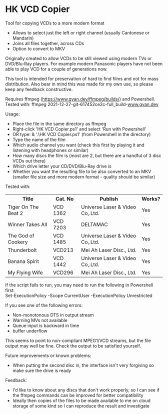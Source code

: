 # HK VCD Copier
Tool for copying VCDs to a more modern format

- Allows to select just the left or right channel (usually Cantonese or Mandarin)
- Joins all files together, across CDs
- Option to convert to MKV


Originally created to allow VCDs to be still viewed using modern TVs or DVD/Blu-Ray players. For example modern Panasonic players have not been able to play VCD for a couple of generations now.

This tool is intended for preservation of hard to find films and not for mass distribution. Also bear in mind this was made for my own use, so please keep any feedback constructive.

Requires ffmpeg (https://www.gyan.dev/ffmpeg/builds/) and Powershell.
Tested with: ffmpeg 2021-12-27-git-617452ce2c-full_build-www.gyan.dev

Usage:
- Place the file in the same directory as ffmpeg
- Right-click 'HK VCD Copier.ps1' and select 'Run with Powershell'
- OR type: & '.\HK VCD Copier.ps1' (from Powershell in the directory)
- Type the name of the film
- Which audio channel you want (check this first by playing it and listening with headphones or similar)
- How many discs the film is (most are 2, but there are a handful of 3 disc VCDs out there)
- Which drive letter your CD/DVD/Blu-Ray drive is
- Whether you want the resulting file to be also converted to an MKV (smaller file size and more modern format - quality should be similar)

Tested with:<br/>

<table>
  <tr><th>Title</th><th>Cat. No</th><th>Publish</th><th>Works?</th></tr>
  <tr><td>Tiger On The Beat 2</td><td>VCD 1362</td><td>Universe Laser & Video Co,.Ltd.</td><td>Yes</td></tr>
  <tr><td>Winner Takes All</td><td>VCD 7203</td><td>DELTAMAC</td><td>Yes</td></tr>
  
  <tr><td>The God of Cookery</td><td>VCD 1485</td><td>Universe Laser & Video Co,.Ltd.</td><td>Yes</td></tr>
  <tr><td>Thunderbolt</td><td>VCD213</td><td>Mei Ah Laser Disc., Ltd.</td><td>Yes</td></tr>
  <tr><td>Banana Spirit</td><td>VCD 1442</td><td>Universe Laser & Video Co,.Ltd.</td><td>Yes</td></tr>
  <tr><td>My Flying Wife</td><td>VCD296</td><td>Mei Ah Laser Disc., Ltd.</td><td>Yes</td></tr>
</table>

If the script fails to run, you may need to run the following in Powershell first:<br/>
Set-ExecutionPolicy -Scope CurrentUser -ExecutionPolicy Unrestricted

If you see one of the following errors:
- Non-monotonous DTS in output stream
- Warning MVs not available
- Queue input is backward in time
- buffer underflow

This seems to point to non-compliant MPEG1/VCD streams, but the file output may well be fine. Check the output to be satisfied yourself.


Future improvements or known problems:
- When putting the second disc in, the interface isn't very forgiving so make sure the drive is ready


Feedback:
- I'd like to know about any discs that don't work properly, so I can see if the ffmpeg commands can be improved for better compatibility
- Ideally then copies of the files to be made available to me on cloud storage of some kind so I can reproduce the result and investigate
